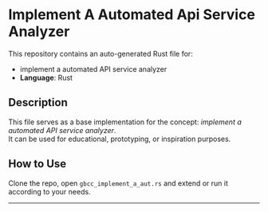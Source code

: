 # Implement A Automated Api Service Analyzer

This repository contains an auto-generated Rust file for:

- implement a automated API service analyzer
- **Language**: Rust

## Description

This file serves as a base implementation for the concept: *implement a automated API service analyzer*.  
It can be used for educational, prototyping, or inspiration purposes.

## How to Use

Clone the repo, open `gbcc_implement_a_aut.rs` and extend or run it according to your needs.

---


